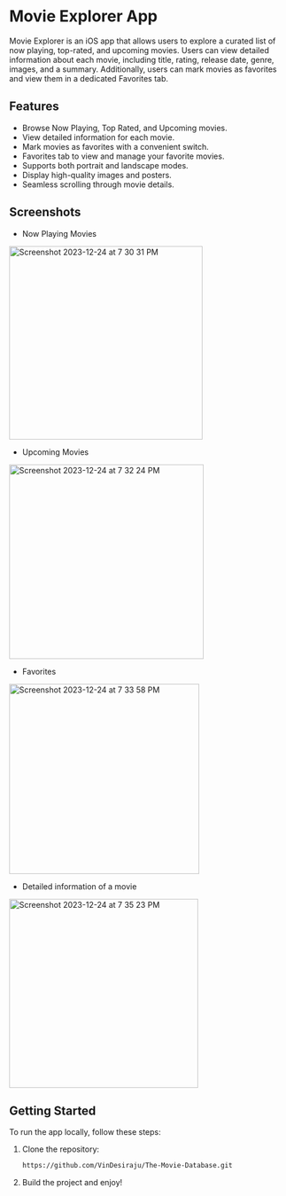 # Movie Explorer App

Movie Explorer is an iOS app that allows users to explore a curated list of now playing, top-rated, and upcoming movies. Users can view detailed information about each movie, including title, rating, release date, genre, images, and a summary. Additionally, users can mark movies as favorites and view them in a dedicated Favorites tab.

## Features

- Browse Now Playing, Top Rated, and Upcoming movies.
- View detailed information for each movie.
- Mark movies as favorites with a convenient switch.
- Favorites tab to view and manage your favorite movies.
- Supports both portrait and landscape modes.
- Display high-quality images and posters.
- Seamless scrolling through movie details.

## Screenshots
- Now Playing Movies
  
<img width="349" alt="Screenshot 2023-12-24 at 7 30 31 PM" src="https://github.com/VinDesiraju/The-Movie-Database/assets/31548669/29866111-86c9-4b94-844a-33286efc6959">

- Upcoming Movies
  
<img width="351" alt="Screenshot 2023-12-24 at 7 32 24 PM" src="https://github.com/VinDesiraju/The-Movie-Database/assets/31548669/70908948-a9c6-40a4-aa9e-ab2644320616">

- Favorites

<img width="343" alt="Screenshot 2023-12-24 at 7 33 58 PM" src="https://github.com/VinDesiraju/The-Movie-Database/assets/31548669/a4d4b77a-0d91-4b6e-a0cd-e4c7a6962a20">

- Detailed information of a movie
<img width="341" alt="Screenshot 2023-12-24 at 7 35 23 PM" src="https://github.com/VinDesiraju/The-Movie-Database/assets/31548669/367681ea-fa47-49ec-b1c8-28d814799f8a">



## Getting Started

To run the app locally, follow these steps:

1. Clone the repository:

   ```bash
   https://github.com/VinDesiraju/The-Movie-Database.git

2. Build the project and enjoy!
